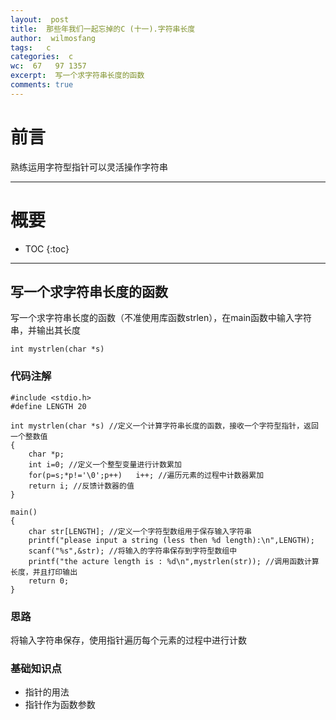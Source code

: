 ```yaml
---
layout:  post
title:  那些年我们一起忘掉的C (十一).字符串长度
author:  wilmosfang
tags:   c 
categories:  c
wc:  67   97 1357 
excerpt:  写一个求字符串长度的函数
comments: true
---
```



# 前言

熟练运用字符型指针可以灵活操作字符串

---

# 概要

* TOC
{:toc}

---

## 写一个求字符串长度的函数

写一个求字符串长度的函数（不准使用库函数strlen），在main函数中输入字符串，并输出其长度

`int mystrlen(char *s)`


### 代码注解

~~~
#include <stdio.h>
#define LENGTH 20

int mystrlen(char *s) //定义一个计算字符串长度的函数，接收一个字符型指针，返回一个整数值
{
	char *p;
	int i=0; //定义一个整型变量进行计数累加
	for(p=s;*p!='\0';p++)	i++; //遍历元素的过程中计数器累加
	return i; //反馈计数器的值
}

main()
{
	char str[LENGTH]; //定义一个字符型数组用于保存输入字符串
	printf("please input a string (less then %d length):\n",LENGTH);
	scanf("%s",&str); //将输入的字符串保存到字符型数组中
	printf("the acture length is : %d\n",mystrlen(str)); //调用函数计算长度，并且打印输出
	return 0;  
}	
~~~


### 思路

将输入字符串保存，使用指针遍历每个元素的过程中进行计数


### 基础知识点


* 指针的用法
* 指针作为函数参数
